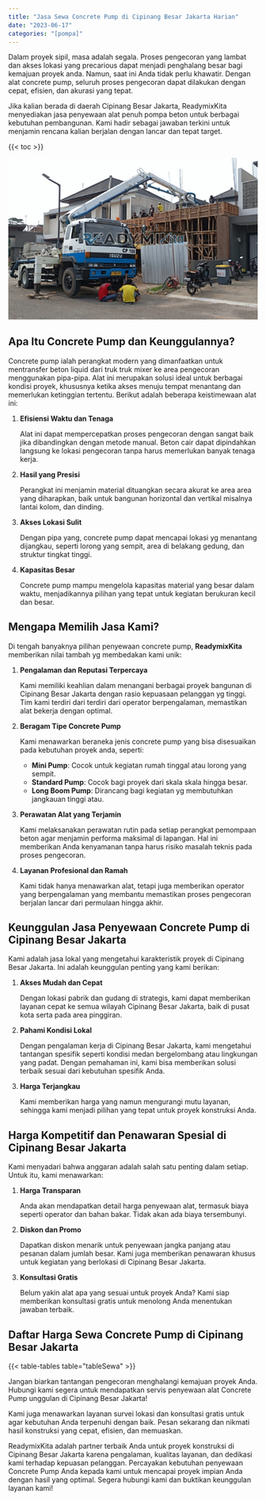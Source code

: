 ```yaml
---
title: "Jasa Sewa Concrete Pump di Cipinang Besar Jakarta Harian"
date: "2023-06-17"
categories: "[pompa]"
---
```


Dalam proyek sipil, masa adalah segala. Proses pengecoran yang lambat dan akses lokasi yang precarious dapat menjadi penghalang besar bagi kemajuan proyek anda. Namun, saat ini Anda tidak perlu khawatir. Dengan alat concrete pump, seluruh proses pengecoran dapat dilakukan dengan cepat, efisien, dan akurasi yang tepat.

Jika kalian berada di daerah Cipinang Besar Jakarta, ReadymixKita menyediakan jasa penyewaan alat penuh pompa beton untuk berbagai kebutuhan pembangunan. Kami hadir sebagai jawaban terkini untuk menjamin rencana kalian berjalan dengan lancar dan tepat target.

{{< toc >}}

![Jasa Sewa Concrete Pump di Cipinang Besar Jakarta Harian](/images/pompa/sewa-pompa-02.jpg)

## Apa Itu Concrete Pump dan Keunggulannya?

Concrete pump ialah perangkat modern yang dimanfaatkan untuk mentransfer beton liquid dari truk truk mixer ke area pengecoran menggunakan pipa-pipa. Alat ini merupakan solusi ideal untuk berbagai kondisi proyek, khususnya ketika akses menuju tempat menantang dan memerlukan ketinggian tertentu. Berikut adalah beberapa keistimewaan alat ini:

1. **Efisiensi Waktu dan Tenaga**

   Alat ini dapat mempercepatkan proses pengecoran dengan sangat baik jika dibandingkan dengan metode manual. Beton cair dapat dipindahkan langsung ke lokasi pengecoran tanpa harus memerlukan banyak tenaga kerja.

2. **Hasil yang Presisi**

   Perangkat ini menjamin material dituangkan secara akurat ke area area yang diharapkan, baik untuk bangunan horizontal dan vertikal misalnya lantai kolom, dan dinding.

3. **Akses Lokasi Sulit**

   Dengan pipa yang, concrete pump dapat mencapai lokasi yg menantang dijangkau, seperti lorong yang sempit, area di belakang gedung, dan struktur tingkat tinggi.

4. **Kapasitas Besar**

   Concrete pump mampu mengelola kapasitas material yang besar dalam waktu, menjadikannya pilihan yang tepat untuk kegiatan berukuran kecil dan besar.

## Mengapa Memilih Jasa Kami?

Di tengah banyaknya pilihan penyewaan concrete pump, **ReadymixKita** memberikan nilai tambah yg membedakan kami unik:

1. **Pengalaman dan Reputasi Terpercaya**

   Kami memiliki keahlian dalam menangani berbagai proyek bangunan di Cipinang Besar Jakarta dengan rasio kepuasaan pelanggan yg tinggi. Tim kami terdiri dari terdiri dari operator berpengalaman, memastikan alat bekerja dengan optimal.

2. **Beragam Tipe Concrete Pump**

   Kami menawarkan beraneka jenis concrete pump yang bisa disesuaikan pada kebutuhan proyek anda, seperti:
   - **Mini Pump**: Cocok untuk kegiatan rumah tinggal atau lorong yang sempit.
   - **Standard Pump**: Cocok bagi proyek dari skala skala hingga besar.
   - **Long Boom Pump**: Dirancang bagi kegiatan yg membutuhkan jangkauan tinggi atau.

3. **Perawatan Alat yang Terjamin**

   Kami melaksanakan perawatan rutin pada setiap perangkat pemompaan beton agar menjamin performa maksimal di lapangan. Hal ini memberikan Anda kenyamanan tanpa harus risiko masalah teknis pada proses pengecoran.

4. **Layanan Profesional dan Ramah**

   Kami tidak hanya menawarkan alat, tetapi juga memberikan operator yang berpengalaman yang membantu memastikan proses pengecoran berjalan lancar dari permulaan hingga akhir.

## Keunggulan Jasa Penyewaan Concrete Pump di Cipinang Besar Jakarta

Kami adalah jasa lokal yang mengetahui karakteristik proyek di Cipinang Besar Jakarta. Ini adalah keunggulan penting yang kami berikan:

1. **Akses Mudah dan Cepat**

   Dengan lokasi pabrik dan gudang di strategis, kami dapat memberikan layanan cepat ke semua wilayah Cipinang Besar Jakarta, baik di pusat kota serta pada area pinggiran.

2. **Pahami Kondisi Lokal**

   Dengan pengalaman kerja di Cipinang Besar Jakarta, kami mengetahui tantangan spesifik seperti kondisi medan bergelombang atau lingkungan yang padat. Dengan pemahaman ini, kami bisa memberikan solusi terbaik sesuai dari kebutuhan spesifik Anda.

3. **Harga Terjangkau**

   Kami memberikan harga yang namun mengurangi mutu layanan, sehingga kami menjadi pilihan yang tepat untuk proyek konstruksi Anda.

## Harga Kompetitif dan Penawaran Spesial di Cipinang Besar Jakarta

Kami menyadari bahwa anggaran adalah salah satu penting dalam setiap. Untuk itu, kami menawarkan:

1. **Harga Transparan**

   Anda akan mendapatkan detail harga penyewaan alat, termasuk biaya seperti operator dan bahan bakar. Tidak akan ada biaya tersembunyi.

2. **Diskon dan Promo**

   Dapatkan diskon menarik untuk penyewaan jangka panjang atau pesanan dalam jumlah besar. Kami juga memberikan penawaran khusus untuk kegiatan yang berlokasi di Cipinang Besar Jakarta.

3. **Konsultasi Gratis**

   Belum yakin alat apa yang sesuai untuk proyek Anda? Kami siap memberikan konsultasi gratis untuk menolong Anda menentukan jawaban terbaik.

## Daftar Harga Sewa Concrete Pump di Cipinang Besar Jakarta

{{< table-tables table="tableSewa" >}}

Jangan biarkan tantangan pengecoran menghalangi kemajuan proyek Anda. Hubungi kami segera untuk mendapatkan servis penyewaan alat Concrete Pump unggulan di Cipinang Besar Jakarta!

Kami juga menawarkan layanan survei lokasi dan konsultasi gratis untuk agar kebutuhan Anda terpenuhi dengan baik. Pesan sekarang dan nikmati hasil konstruksi yang cepat, efisien, dan memuaskan.

ReadymixKita adalah partner terbaik Anda untuk proyek konstruksi di Cipinang Besar Jakarta karena pengalaman, kualitas layanan, dan dedikasi kami terhadap kepuasan pelanggan. Percayakan kebutuhan penyewaan Concrete Pump Anda kepada kami untuk mencapai proyek impian Anda dengan hasil yang optimal. Segera hubungi kami dan buktikan keunggulan layanan kami!